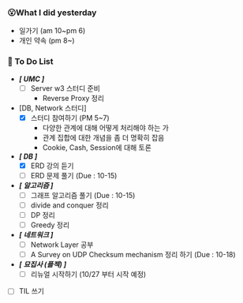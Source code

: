 ### 😮What I did yesterday

- 일가기 (am 10~pm 6)
- 개인 약속 (pm 8~)


###  🤔 To Do List

- ***[ UMC ]***
  - [ ] Server w3 스터디 준비
    - Reverse Proxy 정리

- [DB, Network 스터디]
  - [x] 스터디 참여하기 (PM 5~7)
    - 다양한 관계에 대해 어떻게 처리해야 하는 가
    - 관계 집합에 대한 개념을 좀 더 명확히 잡음
    - Cookie, Cash, Session에 대해 토론

- ***[ DB ]***
  - [x] ERD 강의 듣기
  - [ ] ERD 문제 풀기 (Due : 10-15)

- ***[ 알고리즘 ]***
  - [ ] 그래프 알고리즘 풀기 (Due : 10-15)
  - [ ] divide and conquer 정리
  - [ ] DP 정리
  - [ ] Greedy 정리

- ***[ 네트워크 ]***
  - [ ] Network Layer 공부
  - [ ] A Survey on UDP Checksum mechanism 정리 하기 (Due : 10-18)

- ***[ 묘집사 (플젝) ]***
  - [ ] 리뉴얼 시작하기 (10/27 부터 시작 예정)
  
- [ ] TIL 쓰기